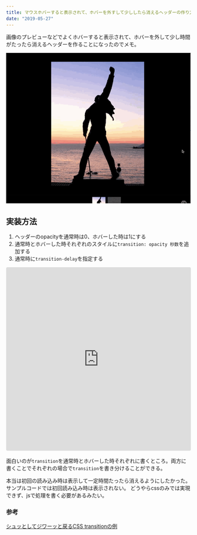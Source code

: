 ```yaml
---
title: マウスホバーすると表示されて、ホバーを外すして少ししたら消えるヘッダーの作り方
date: "2019-05-27"
---
```


画像のプレビューなどでよくホバーすると表示されて、ホバーを外して少し時間がたったら消えるヘッダーを作ることになったのでメモ。

![facebookの画像プレビュー画面](./hover-header.gif)

## 実装方法

1. ヘッダーのopacityを通常時は0、ホバーした時は1にする
2. 通常時とホバーした時それぞれのスタイルに`transition: opacity 秒数`を追加する
3. 通常時に`transition-delay`を指定する

<iframe src="https://codesandbox.io/embed/static-l00tu?fontsize=14" title="static" style="width:100%; height:500px; border:0; border-radius: 4px; overflow:hidden;" sandbox="allow-modals allow-forms allow-popups allow-scripts allow-same-origin"></iframe>

面白いのが`transition`を通常時とホバーした時それぞれに書くところ。両方に書くことでそれぞれの場合で`transition`を書き分けることができる。

本当は初回の読み込み時は表示して一定時間たったら消えるようにしたかった。サンプルコードでは初回読み込み時は表示されない。
どうやらcssのみでは実現できず、jsで処理を書く必要があるみたい。

### 参考

[シュッとしてジワーッと戻るCSS transitionの例](https://qiita.com/nantekkotai/items/ded6d92d2b688eec9cee)